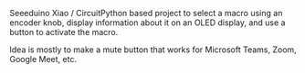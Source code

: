 Seeeduino Xiao / CircuitPython based project to select a macro using an encoder
knob, display information about it on an OLED display, and use a button to
activate the macro.

Idea is mostly to make a mute button that works for Microsoft Teams, Zoom, Google Meet, etc.
